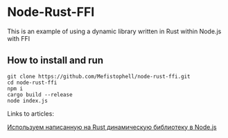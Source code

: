 Node-Rust-FFI
=============

This is an example of using a dynamic library written in Rust within Node.js with FFI

## How to install and run

```
git clone https://github.com/Mefistophell/node-rust-ffi.git
cd node-rust-ffi
npm i
cargo build --release
node index.js
```
Links to articles: 

[Используем написанную на Rust динамическую библиотеку в Node.js](https://blotsky.blogspot.com/2020/09/node-rust-ffi.html)
